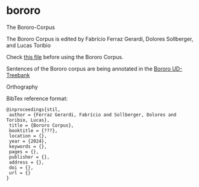 # bororo

The Bororo-Corpus

The Bororo Corpus is edited by Fabrício Ferraz Gerardi, Dolores Sollberger, and Lucas Toribio

Check [this file](https://github.com/LanguageStructure/Bororo-Corpus/blob/main/Instructions.md) before using the Bororo Corpus.

Sentences of the Bororo corpus are being annotated in the [Bororo UD-Treebank](https://github.com/UniversalDependencies/UD_Bororo-BDT/blob/dev/bor_bdt-ud-test.conllu)

Orthography

BibTex reference format:

```
@inproceedings{stil,
 author = {Ferraz Gerardi, Fabrício and Sollberger, Dolores and Toribio, Lucas},
 title = {Bororo Corpus},
 booktitle = {???},
 location = {},
 year = {2024},
 keywords = {},
 pages = {},
 publisher = {},
 address = {},
 doi = {},
 url = {}
}
```
